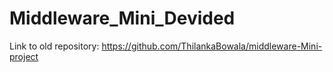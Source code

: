 # Middleware_Mini_Devided
Link to old repository: https://github.com/ThilankaBowala/middleware-Mini-project 
